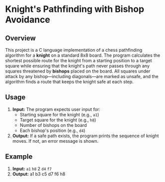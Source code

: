 # Knight's Pathfinding with Bishop Avoidance

## Overview

This project is a C language implementation of a chess pathfinding algorithm for a **knight** on a standard 8x8 board. The program calculates the shortest possible route for the knight from a starting position to a target square while ensuring that the knight's path never passes through any squares threatened by **bishops** placed on the board. All squares under attack by any bishop—including diagonals—are marked as unsafe, and the algorithm finds a route that keeps the knight safe at each step.


## Usage

1. **Input:** The program expects user input for:
   - Starting square for the knight (e.g., `a1`)
   - Target square for the knight (e.g., `h8`)
   - Number of bishops on the board
   - Each bishop's position (e.g., `d4`)
2. **Output:** If a safe path exists, the program prints the sequence of knight moves. If not, an error message is shown.

## Example
1. **Input:**
   `a1`
   `h8`
   2
   `d4`
   `f7`
3. **Output:** 
a1 b3 c5 d7 f6 h8
